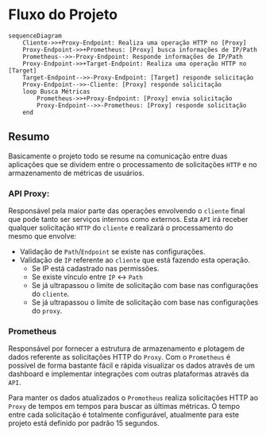 # Fluxo do Projeto

```mermaid
sequenceDiagram
    Cliente->>+Proxy-Endpoint: Realiza uma operação HTTP no [Proxy]
    Proxy-Endpoint->>+Prometheus: [Proxy] busca informações de IP/Path
    Prometheus-->>-Proxy-Endpoint: Responde informações de IP/Path
    Proxy-Endpoint->>+Target-Endpoint: Realiza uma operação HTTP no [Target]
    Target-Endpoint-->>-Proxy-Endpoint: [Target] responde solicitação
    Proxy-Endpoint-->>-Cliente: [Proxy] responde solicitação
    loop Busca Métricas
        Prometheus->>+Proxy-Endpoint: [Proxy] envia solicitação
        Proxy-Endpoint-->>-Prometheus: [Proxy] responde solicitação
    end
```

## Resumo

Basicamente o projeto todo se resume na comunicação entre duas aplicações que se dividem entre o processamento de solicitações `HTTP` e no armazenamento de métricas de usuários.

### API Proxy:

Responsável pela maior parte das operações envolvendo o `cliente` final que pode tanto ser serviços internos como externos. Esta `API` irá receber qualquer solicitação `HTTP` do `cliente` e realizará o processamento do mesmo que envolve:

- Validação de `Path`/`Endpoint` se existe nas configurações.
- Validação de `IP` referente ao `cliente` que está fazendo esta operação.
    - Se IP está cadastrado nas permissões.
    - Se existe vínculo entre `IP` <-> `Path`
    - Se já ultrapassou o limite de solicitação com base nas configurações do `cliente`.
    - Se já ultrapassou o limite de solicitação com base nas configurações do `proxy`.

### Prometheus

Responsável por fornecer a estrutura de armazenamento e plotagem de dados referente as solicitações HTTP do `Proxy`. Com o `Prometheus` é possível de forma bastante fácil e rápida visualizar os dados através de um dashboard e implementar integrações com outras plataformas através da `API`. 

Para manter os dados atualizados o `Promotheus` realiza solicitações HTTP ao `Proxy` de tempos em tempos para buscar as últimas métricas. O tempo entre cada solicitação é totalmente configurável, atualmente para este projeto está definido por padrão 15 segundos.
